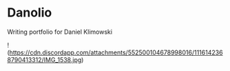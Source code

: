 # Danolio
Writing portfolio for Daniel Klimowski

!(https://cdn.discordapp.com/attachments/552500104678998016/1116142368790413312/IMG_1538.jpg)
